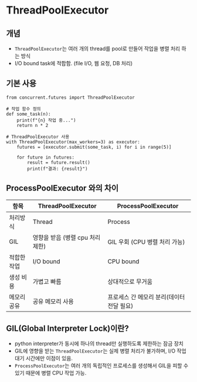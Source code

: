 # ThreadPoolExecutor


## 개념
* `ThreadPoolExecutor`는 여러 개의 thread를 pool로 만들어 작업을 병렬 처리 하는 방식
* I/O bound task에 적합함. (file I/O, 웹 요청, DB 처리)

## 기본 사용
```
from concurrent.futures import ThreadPoolExecutor

# 작업 함수 정의
def some_task(n):
    print(f"{n} 작업 중...")
    return n * 2

# ThreadPoolExecutor 사용
with ThreadPoolExecutor(max_workers=3) as executor:
    futures = [executor.submit(some_task, i) for i in range(5)]

    for future in futures:
        result = future.result()
        print(f"결과: {result}")
```

## ProcessPoolExecutor 와의 차이
|항목|ThreadPoolExecutor|ProcessPoolExecutor|
|--|--|--|
|처리방식|Thread|Process|
|GIL|영향을 받음 (병렬 cpu 처리 제한)|GIL 우회 (CPU 병렬 처리 가능)|
|적합한 작업|I/O bound|CPU bound|
|생성 비용|가볍고 빠름|상대적으로 무거움|
|메모리 공유|공유 메모리 사용|프로세스 간 메모리 분리(데이터 전달 필요)|


## GIL(Global Interpreter Lock)이란?
* python interpreter가 동시에 하나의 thread만 실행하도록 제한하는 잠금 장치
* GIL에 영향을 받는 `ThreadPoolExecutor`는 실제 병렬 처리가 불가하며, I/O 작업 대기 시간에만 이점이 있음.
* `ProcessPoolExecutor`는 여러 개의 독립적인 프로세스를 생성해서 GIL을 피할 수 있기 때문에 병렬 CPU 작업 가능.




